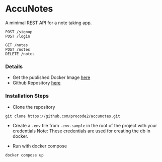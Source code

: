 # AccuNotes

A minimal REST API for a note taking app. 
```
POST /signup 
POST /login

GET /notes
POST /notes
DELETE /notes
```


### Details
- Get the published Docker Image [here](https://hub.docker.com/r/procode1/accunotes_api)
- Github Repository [here](https://github.com/procode2/accunotes)

### Installation Steps
- Clone the repository
```
git clone https://github.com/procode2/accunotes.git
```
- Create a `.env` file from `.env.sample` in the root of the project with your credentials
Note: These credentials are used for creating the db in docker.

- Run with docker compose
```
docker compose up
```
